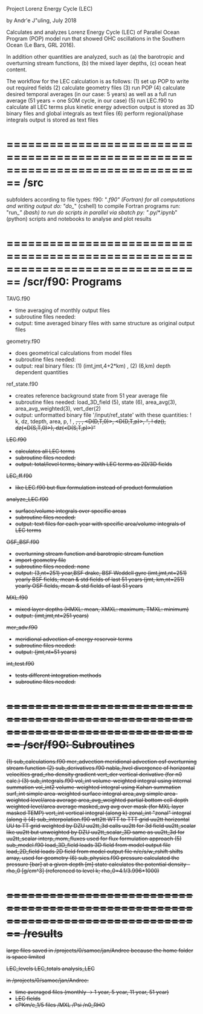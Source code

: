 Project Lorenz Energy Cycle (LEC)

by Andr\'e J\"uling, July 2018

Calculates and analyzes Lorenz Energy Cycle (LEC) of Parallel Ocean Program 
(POP) model run that showed OHC oscillations in the Southern Ocean 
(Le Bars, GRL 2016).

In addition other quantities are analyzed, such as 
  (a) the barotropic and overturning stream functions,
  (b) the mixed layer depths,
  (c) ocean heat content.

The workflow for the LEC calculation is as follows:
  (1) set up POP to write out required fields
  (2) calculate geometry files
  (3) run POP
  (4) calculate desired temporal averages (in our case: 5 years) as well as a 
      full run average (51 years = one SOM cycle, in our case)
  (5) run LEC.f90 to calculate all LEC terms plus kinetic energy advection
      output is stored as 3D binary files and global integrals as text files
  (6) perform regional/phase integrals
      output is stored as text files

================================================================================
/src
================================================================================
subfolders according to file types:
f90: "*.f90"        (Fortran) for all computations and writing output
do:  "do_*"         (cshell)  to compile Fortran programs
run: "run_*"        (bash)    to run do scripts in parallel via sbatch
py:  "*.py/*.ipynb" (python)  scripts and notebooks to analyse and plot results

================================================================================
/scr/f90: Programs
================================================================================

TAVG.f90
- time averaging of monthly output files
- subroutine files needed:
- output: time averaged binary files with same structure as original output files

geometry.f90
- does geometrical calculations from model files
- subroutine files needed:
- output: real binary files: (1) (imt,jmt,4+2*km) , 
                             (2) (6,km) depth dependent quantities

ref_state.f90
- creates reference background state from 51 year average file
- subroutine files needed:
    load_3D_field (5), state (6), area_avg(3), area_avg_weighted(3), vert_der(2)
- output: unformatted binary file '/input/ref_state' with these quantities:
          ! k, dz, tdepth, area, p,
          ! <T>, <S>, <RHO>, <PD>, <D(D,T,0)>, <D(D,T,p)>, <Q>,
          ! dz(<PD>), dz(<D(S,T,0)>), dz(<D(S,T,p)>)

LEC.f90
- calculates all LEC terms
- subroutine files needed:
- output: total/level terms, binary with LEC terms as 2D/3D fields

LEC_ff.f90
- like LEC.f90 but flux formulation instead of product formulation

analyze_LEC.f90
- surface/volume integrals over specific areas
- subroutine files needed:
- output: text files for each year with specific area/volume integrals of LEC terms

OSF_BSF.f90
- overturning stream function and barotropic stream function
- import geometry file
- subroutine files needed: none
- output: (3,nt=251)       year,BSF drake, BSF Weddell gyre
          (imt,jmt,nt=251) yearly BSF fields, mean & std fields of last 51 years
          (jmt, km,nt=251) yearly OSF fields, mean & std fields of last 51 years

MXL.f90
- mixed layer depths (HMXL: mean, XMXL: maximum, TMXL: minimum)
- output: (imt,jmt,nt=251 years) 

mer_adv.f90
- meridional advection of energy reservoir terms
- subroutine files needed:
- output: (jmt,nt=51 years)

int_test.f90
- tests different integration methods
- subroutine files needed:

================================================================================
/scr/f90: Subroutines
================================================================================

(1) sub_calculations.f90
       mer_advection      meridional advection
       osf                overturning stream function
(2) sub_derivatives.f90
       nabla_hvel         divergence of horizontal velocities
       grad_rho           density gradient
       vert_der           vertical derivative (for n0 calc.)
(3) sub_integrals.f90
       vol_int            volume-weighted integral using internal summation
       vol_int2           volume-weighted integral using Kahan summation
       surf_int           simple area-weighted surface integral
       area_avg           simple area-weighted level/area average
       area_avg_weighted  partial bottom cell depth weighted level/area average
       masked_avg         avg over mask (for MXL layer masked TEMP)
       vert_int           vertical integral (along k)
       zonal_int          "zonal" integral (along i)
(4) sub_interpolation.f90
       wtt2tt             WTT to TTT grid
       uu2tt              horizontal UU to TT grid weighted by DZU
       uu2tt_3d           calls uu2tt for 3d field
       uu2tt_scalar       like uu2tt but unweighted by DZU
       uu2tt_scalar_3D    same as uu2tt_3d for uu2tt_scalar
       interp_mom_fluxes  used for flux formulation approach
(5) sub_model.f90
       load_3D_field      loads 3D field from model output file
       load_2D_field      loads 2D field from model output file
       n/e/s/w_rshift     shifts array, used for geometry
(6) sub_physics.f90
       pressure           calculated the pressure [bar] at a given depth [m]
       state              calculates the potential density - rho_0 [g/cm^3]
                          (referenced to level k; rho_0=4.1/3.996*1000)

================================================================================
/results
================================================================================

large files saved in /projects/0/samoc/jan/Andree because the home folder is space limited

LEC_levels
LEC_totals
analysis_LEC


in /projects/0/samoc/jan/Andree:
- time averaged files (monthly -> 1 year, 5 year, 11 year, 51 year)
- LEC fields
- cPKm/e_1/5 files
/MXL
/Psi
/n0_RHO

